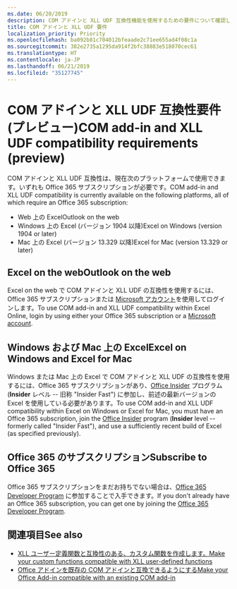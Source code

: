 ```yaml
---
ms.date: 06/20/2019
description: COM アドインと XLL UDF 互換性機能を使用するための要件について確認します。
title: COM アドインと XLL UDF 要件
localization_priority: Priority
ms.openlocfilehash: ba092b81c704012bfeaade2c71ee655ad4f08c1a
ms.sourcegitcommit: 382e2735a1295da914f2bfc38883e518070cec61
ms.translationtype: HT
ms.contentlocale: ja-JP
ms.lasthandoff: 06/21/2019
ms.locfileid: "35127745"
---
```

# <a name="com-add-in-and-xll-udf-compatibility-requirements-preview"></a><span data-ttu-id="a0354-103">COM アドインと XLL UDF 互換性要件 (プレビュー)</span><span class="sxs-lookup"><span data-stu-id="a0354-103">COM add-in and XLL UDF compatibility requirements (preview)</span></span>

<span data-ttu-id="a0354-104">COM アドインと XLL UDF 互換性は、現在次のプラットフォームで使用できます。いずれも Office 365 サブスクリプションが必要です。</span><span class="sxs-lookup"><span data-stu-id="a0354-104">COM add-in and XLL UDF compatibility is currently available on the following platforms, all of which require an Office 365 subscription:</span></span>

- <span data-ttu-id="a0354-105">Web 上の Excel</span><span class="sxs-lookup"><span data-stu-id="a0354-105">Outlook on the web</span></span>
- <span data-ttu-id="a0354-106">Windows 上の Excel (バージョン 1904 以降)</span><span class="sxs-lookup"><span data-stu-id="a0354-106">Excel on Windows (version 1904 or later)</span></span>
- <span data-ttu-id="a0354-107">Mac 上の Excel (バージョン 13.329 以降)</span><span class="sxs-lookup"><span data-stu-id="a0354-107">Excel for Mac (version 13.329 or later)</span></span>

## <a name="excel-on-the-web"></a><span data-ttu-id="a0354-108">Excel on the web</span><span class="sxs-lookup"><span data-stu-id="a0354-108">Outlook on the web</span></span>
<span data-ttu-id="a0354-109">Excel on the web で COM アドインと XLL UDF の互換性を使用するには、Office 365 サブスクリプションまたは [Microsoft アカウント](https://account.microsoft.com/account)を使用してログインします。</span><span class="sxs-lookup"><span data-stu-id="a0354-109">To use COM add-in and XLL UDF compatibility within Excel Online, login by using either your Office 365 subscription or a [Microsoft account](https://account.microsoft.com/account).</span></span>

## <a name="excel-on-windows-and-mac"></a><span data-ttu-id="a0354-110">Windows および Mac 上の Excel</span><span class="sxs-lookup"><span data-stu-id="a0354-110">Excel on Windows and Excel for Mac</span></span>
<span data-ttu-id="a0354-111">Windows または Mac 上の Excel で COM アドインと XLL UDF の互換性を使用するには、Office 365 サブスクリプションがあり、[Office Insider](https://products.office.com/office-insider) プログラム (**Insider** レベル -- 旧称 "Insider Fast") に参加し、前述の最新バージョンの Excel を使用している必要があります。</span><span class="sxs-lookup"><span data-stu-id="a0354-111">To use COM add-in and XLL UDF compatibility within Excel on Windows or Excel for Mac, you must have an Office 365 subscription, join the [Office Insider](https://products.office.com/office-insider) program (**Insider** level -- formerly called "Insider Fast"), and use a sufficiently recent build of Excel (as specified previously).</span></span>

## <a name="subscribe-to-office-365"></a><span data-ttu-id="a0354-112">Office 365 のサブスクリプション</span><span class="sxs-lookup"><span data-stu-id="a0354-112">Subscribe to Office 365</span></span>
<span data-ttu-id="a0354-113">Office 365 サブスクリプションをまだお持ちでない場合は、[Office 365 Developer Program](https://developer.microsoft.com/ja-JP/office/dev-program) に参加することで入手できます。</span><span class="sxs-lookup"><span data-stu-id="a0354-113">If you don't already have an Office 365 subscription, you can get one by joining the [Office 365 Developer Program](https://developer.microsoft.com/en-us/office/dev-program).</span></span>

## <a name="see-also"></a><span data-ttu-id="a0354-114">関連項目</span><span class="sxs-lookup"><span data-stu-id="a0354-114">See also</span></span>

- [<span data-ttu-id="a0354-115">XLL ユーザー定義関数と互換性のある、カスタム関数を作成します。</span><span class="sxs-lookup"><span data-stu-id="a0354-115">Make your custom functions compatible with XLL user-defined functions</span></span>](make-custom-functions-compatible-with-xll-udf.md)
- [<span data-ttu-id="a0354-116">Office アドインを既存の COM アドインと互換できるようにする</span><span class="sxs-lookup"><span data-stu-id="a0354-116">Make your Office Add-in compatible with an existing COM add-in</span></span>](../develop/make-office-add-in-compatible-with-existing-com-add-in.md)
